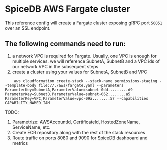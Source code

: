 # SpiceDB AWS Fargate cluster
This reference config will create a Fargate cluster exposing gRPC port `50051` over an SSL endpoint.

## The following commands need to run:
1. a network VPC is required for Fargate. Usually, one VPC is enough for multiple services.
   we will reference SubnetA, SubnetB and a VPC ids of our network VPC in the subsequent steps
2. create a cluster using your values for SubnetA, SubnetB and VPC
```
    aws cloudformation create-stack --stack-name permissions-staging --template-body file://./aws/fargate.yaml --parameters ParameterKey=SubnetA,ParameterValue=subnet-0dd.........d9 ParameterKey=SubnetB,ParameterValue=subnet-062........a5 ParameterKey=VPC,ParameterValue=vpc-09a........57 --capabilities CAPABILITY_NAMED_IAM
```

TODO:
1. Parametrize: AWSAccountId, CertificateId, HostedZoneName, ServiceName, etc.
2. Create ECR repository along with the rest of the stack resources
3. Route traffic on ports 8080 and 9090 for SpiceDB dashboard and metrics
